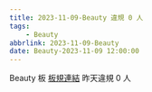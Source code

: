 ```yaml
---
title: 2023-11-09-Beauty 違規 0 人
tags:
    - Beauty
abbrlink: 2023-11-09-Beauty
date: Beauty-2023-11-09 12:00:00
---
```

Beauty 板 [板規連結](https://www.ptt.cc/bbs/Beauty/M.1630069980.A.84B.html)
昨天違規 0 人
